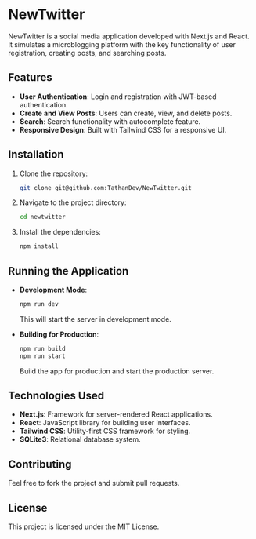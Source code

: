 # NewTwitter

NewTwitter is a social media application developed with Next.js and React. It simulates a microblogging platform with the key functionality of user registration, creating posts, and searching posts.

## Features

- **User Authentication**: Login and registration with JWT-based authentication.
- **Create and View Posts**: Users can create, view, and delete posts.
- **Search**: Search functionality with autocomplete feature.
- **Responsive Design**: Built with Tailwind CSS for a responsive UI.

## Installation

1. Clone the repository:
   ```bash
   git clone git@github.com:TathanDev/NewTwitter.git
   ```

2. Navigate to the project directory:
   ```bash
   cd newtwitter
   ```

3. Install the dependencies:
   ```bash
   npm install
   ```

## Running the Application

- **Development Mode**: 
  ```bash
  npm run dev
  ```
  This will start the server in development mode.

- **Building for Production**: 
  ```bash
  npm run build
  npm run start
  ```
  Build the app for production and start the production server.

## Technologies Used

- **Next.js**: Framework for server-rendered React applications.
- **React**: JavaScript library for building user interfaces.
- **Tailwind CSS**: Utility-first CSS framework for styling.
- **SQLite3**: Relational database system.

## Contributing

Feel free to fork the project and submit pull requests.

## License

This project is licensed under the MIT License.
